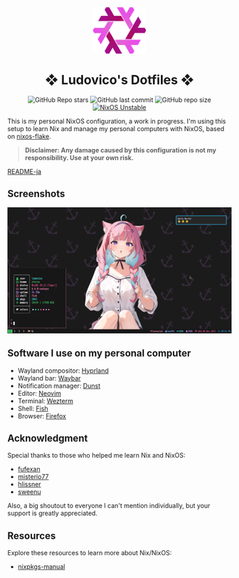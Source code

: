 <div align="center">
    <img alt="NixOS" src="assets/nix-snowflake.svg" width="120px"/>
    <h1>❖ Ludovico's Dotfiles ❖</h1>
    <img src="https://img.shields.io/github/stars/ludovicopiero/dotfiles?style=for-the-badge&labelColor=1B2330&color=ef65ea" alt="GitHub Repo stars"/>
    <img src="https://img.shields.io/github/last-commit/ludovicopiero/dotfiles?style=for-the-badge&labelColor=1B2330&color=ef65ea" alt="GitHub last commit"/>
    <img src="https://img.shields.io/github/repo-size/ludovicopiero/dotfiles?style=for-the-badge&labelColor=1B2330&color=ef65ea" alt="GitHub repo size"/>
    <a href="https://nixos.org" target="_blank">
        <img src="https://img.shields.io/badge/NixOS-unstable-blue.svg?style=for-the-badge&labelColor=1B2330&logo=NixOS&logoColor=white&color=ef65ea" alt="NixOS Unstable"/>
    </a>
</div>

This is my personal NixOS configuration, a work in progress. I'm using this setup to learn Nix and manage my personal computers with NixOS, based on [nixos-flake](https://github.com/srid/nixos-flake).

> **Disclaimer: Any damage caused by this configuration is not my responsibility. Use at your own risk.**

[README-ja](README-ja.md)

## **Screenshots**

![Screenshot](assets/ss.png)

## **Software I use on my personal computer**

- Wayland compositor: [Hyprland](https://hyprland.org)
- Wayland bar: [Waybar](https://github.com/Alexays/Waybar)
- Notification manager: [Dunst](https://dunst-project.org)
- Editor: [Neovim](https://neovim.io/)
- Terminal: [Wezterm](https://github.com/wez/wezterm)
- Shell: [Fish](https://fishshell.com)
- Browser: [Firefox](https://www.mozilla.org/en-US/firefox)

## **Acknowledgment**

Special thanks to those who helped me learn Nix and NixOS:

- [fufexan](https://github.com/fufexan)
- [misterio77](https://github.com/misterio77)
- [hlissner](https://github.com/hlissner)
- [sweenu](https://github.com/sweenu)

Also, a big shoutout to everyone I can't mention individually, but your support is greatly appreciated.

## **Resources**

Explore these resources to learn more about Nix/NixOS:

- [nixpkgs-manual](https://nixos.org/manual/nixpkgs/stable/)
